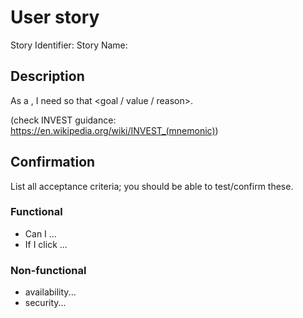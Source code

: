 # User story 

Story Identifier: <id>
Story Name: <short name>


## Description 

As a <role>, I need <requirement or feature> so that <goal / value / reason>.

(check INVEST guidance: https://en.wikipedia.org/wiki/INVEST_(mnemonic))


## Confirmation

List all acceptance criteria; you should be able to test/confirm these.

### Functional

- Can I ...
- If I click ...

### Non-functional

- availability...
- security...
